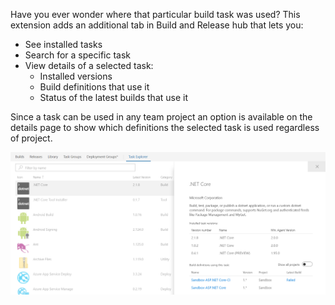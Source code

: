 Have you ever wonder where that particular build task was used? This extension adds an additional tab in Build and Release hub that lets you:

- See installed tasks
- Search for a specific task
- View details of a selected task:
    - Installed versions
    - Build definitions that use it
    - Status of the latest builds that use it

Since a task can be used in any team project an option is available on the details page to show which definitions the selected task is used regardless of project.

![Installed task view with opened details](/discovery/images/screenshot1.png)
